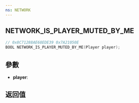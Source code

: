 ```yaml
---
ns: NETWORK
---
```

## NETWORK_IS_PLAYER_MUTED_BY_ME

```c
// 0x8C71288AE68EDE39 0x7A21050E
BOOL NETWORK_IS_PLAYER_MUTED_BY_ME(Player player);
```


## 參數
* **player**: 

## 返回值
